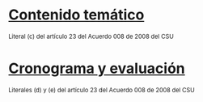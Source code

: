 # [Contenido temático](/docs/contenido_tematico.md)
<sub>Literal (c) del artículo 23 del Acuerdo 008 de 2008 del CSU</sub>

# [Cronograma y evaluación](/docs/cronograma_2023-1s.md)
<sub>Literales (d) y (e) del artículo 23 del Acuerdo 008 de 2008 del CSU</sub>
